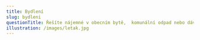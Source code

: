 ```yaml
---
title: Bydlení
slug: bydleni
questionTitle: Řešíte nájemné v obecním bytě,  komunální odpad nebo dávky na bydlení?
illustration: /images/letak.jpg
---
```

